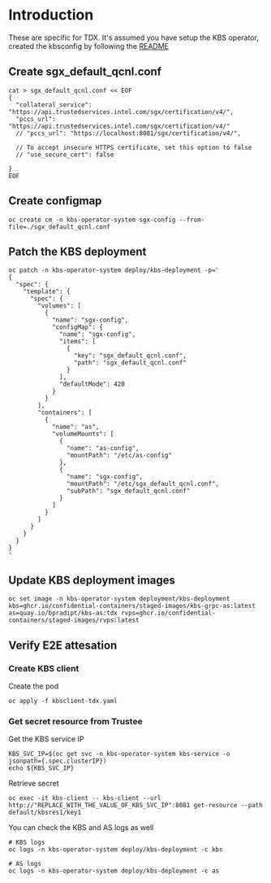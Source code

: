 # Introduction

These are specific for TDX.
It's assumed you have setup the KBS operator, created the kbsconfig by following the
[README](./README.md)


## Create sgx_default_qcnl.conf

```
cat > sgx_default_qcnl.conf << EOF
{
  "collateral_service": "https://api.trustedservices.intel.com/sgx/certification/v4/",
  "pccs_url": "https://api.trustedservices.intel.com/sgx/certification/v4/"
  // "pccs_url": "https://localhost:8081/sgx/certification/v4/",

  // To accept insecure HTTPS certificate, set this option to false
  // "use_secure_cert": false

}
EOF
```

## Create configmap

```
oc create cm -n kbs-operator-system sgx-config --from-file=./sgx_default_qcnl.conf
```

## Patch the KBS deployment

```
oc patch -n kbs-operator-system deploy/kbs-deployment -p='
{
  "spec": {
    "template": {
      "spec": {
        "volumes": [
          {
            "name": "sgx-config",
            "configMap": {
              "name": "sgx-config",
              "items": [
                {
                  "key": "sgx_default_qcnl.conf",
                  "path": "sgx_default_qcnl.conf"
                }
              ],
              "defaultMode": 420
            }
          }
        ],
        "containers": [
          {
            "name": "as",
            "volumeMounts": [
              {
                "name": "as-config",
                "mountPath": "/etc/as-config"
              },
              {
                "name": "sgx-config",
                "mountPath": "/etc/sgx_default_qcnl.conf",
                "subPath": "sgx_default_qcnl.conf"
              }
            ]
          }
        ]
      }
    }
  }
}
'
```

## Update KBS deployment images

```
oc set image -n kbs-operator-system deployment/kbs-deployment kbs=ghcr.io/confidential-containers/staged-images/kbs-grpc-as:latest as=quay.io/bpradipt/kbs-as:tdx rvps=ghcr.io/confidential-containers/staged-images/rvps:latest
```

## Verify E2E attesation

### Create KBS client

Create the pod

```
oc apply -f kbsclient-tdx.yaml
```

### Get secret resource from Trustee

Get the KBS service IP
```
KBS_SVC_IP=$(oc get svc -n kbs-operator-system kbs-service -o jsonpath={.spec.clusterIP})
echo ${KBS_SVC_IP}
```

Retrieve secret
```
oc exec -it kbs-client -- kbs-client --url http://"REPLACE_WITH_THE_VALUE_OF_KBS_SVC_IP":8081 get-resource --path default/kbsres1/key1
```

You can check the KBS and AS logs as well

```
# KBS logs
oc logs -n kbs-operator-system deploy/kbs-deployment -c kbs

# AS logs
oc logs -n kbs-operator-system deploy/kbs-deployment -c as
```





